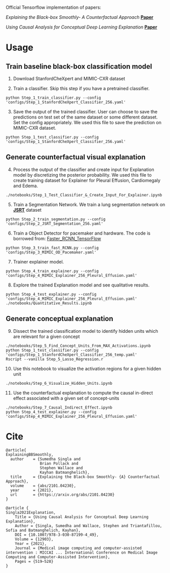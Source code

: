 Official Tensorflow implementation of papers: 

*Explaining the Black-box Smoothly- A Counterfactual Approach*  [**Paper**](https://arxiv.org/abs/2101.04230)

*Using Causal Analysis for Conceptual Deep Learning Explanation* [**Paper**](https://arxiv.org/abs/2107.06098)

# Usage

## Train baseline black-box classification model
1. Download StanfordCheXpert and MIMIC-CXR dataset

2. Train a classifier. Skip this step if you have a pretrained classifier. 
```
python Step_1_train_classifier.py --config 'configs/Step_1_StanfordCheXpert_Classifier_256.yaml'
```

3. Save the output of the trained classifier. User can choose to save the predictions on test set of the same dataset or some different dataset. Set the config appropriately. We used this file to save the prediction on MIMIC-CXR dataset.

```
python Step_1_test_classifier.py --config 'configs/Step_1_StanfordCheXpert_Classifier_256.yaml'
```

## Generate counterfactual visual explanation
4. Process the output of the classifier and create input for Explanation model by discretizing the posterior probability. We used this file to create training dataset for Explainer for Pleural Effusion, Cardiomegaly and Edema.

```
./notebooks/Step_1_Test_Classifier_&_Create_Input_For_Explainer.ipynb
```
5. Train a Segmentation Network. We train a lung segmentation network on [**JSRT**](http://db.jsrt.or.jp/eng.php) dataset

```
python Step_2_train_segmentation.py --config 'configs/Step_2_JSRT_Segmentation_256.yaml'
```

6. Train a Object Detector for pacemaker and hardware. The code is borrowed from: [Faster_RCNN_TensorFlow](https://github.com/MingtaoGuo/Faster_RCNN_TensorFlow.git)
```
python Step_3_train_fast_RCNN.py --config 'configs/Step_3_MIMIC_OD_Pacemaker.yaml'
```

7. Trainer explainer model.
```
python Step_4_train_explainer.py --config 'configs/Step_4_MIMIC_Explainer_256_Pleural_Effusion.yaml'
```

8. Explore the trained Explanation model and see qualitative results.
```
python Step_4_test_explainer.py --config 'configs/Step_4_MIMIC_Explainer_256_Pleural_Effusion.yaml'
./notebooks/Quantitative_Results.ipynb
```

## Generate conceptual explanation
9. Dissect the trained classification model to identify hidden units which are relevant for a given concept
```
./notebooks/Step_5_Find_Concept_Units_From_MAX_Activations.ipynb
python Step_1_test_classifier.py --config 'configs/Step_1_StanfordCheXpert_Classifier_256_temp.yaml'
Rscript --vanilla Step_5_Lasso_Regression.r

```

10. Use this notebook to visualize the activation regions for a given hidden unit
```
./notebooks/Step_6_Visualize_Hidden_Units.ipynb

```

11. Use the counterfactual explanation to compute the causal in-direct effect associated with a given set of concept-units

```
./notebooks/Step_7_Causal_Indirect_Effect.ipynb
python Step_4_test_explainer.py --config 'configs/Step_4_MIMIC_Explainer_256_Pleural_Effusion.yaml'

```


# Cite

```
@article{
ExplainingBBSmoothly,
  author    = {Sumedha Singla and
               Brian Pollack and
               Stephen Wallace and
               Kayhan Batmanghelich},
  title     = {Explaining the Black-box Smoothly- {A} Counterfactual Approach},
  volume    = {abs/2101.04230},
  year      = {2021},
  url       = {https://arxiv.org/abs/2101.04230}
}
```

```
@article {
Singla2021Explanation,
	Title = {Using Causal Analysis for Conceptual Deep Learning Explanation},
	Author = {Singla, Sumedha and Wallace, Stephen and Triantafillou, Sofia and Batmanghelich, Kayhan},
	DOI = {10.1007/978-3-030-87199-4_49},
	Volume = {12903},
	Year = {2021},
	Journal = {Medical image computing and computer-assisted intervention : MICCAI ... International Conference on Medical Image Computing and Computer-Assisted Intervention},
	Pages = {519—528}
}
```







